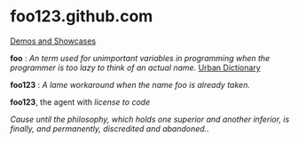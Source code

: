 foo123.github.com
=================

[Demos and Showcases](https://foo123.github.io/)

__foo__ : _An term used for unimportant variables in programming when the programmer is too lazy to think of an actual name._  [Urban Dictionary](http://www.urbandictionary.com/define.php?term=foo)

__foo123__ : _A lame workaround when the name foo is already taken._


**foo123**, the agent with *license to code*

*Cause until the philosophy, which holds one superior and another inferior, is finally, and permanently, discredited and abandoned..*
